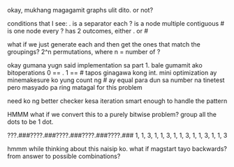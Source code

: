 okay, mukhang magagamit graphs ulit dito.
or not?

conditions that I see:
. is a separator
each ? is a node
multiple contiguous # is one node
every ? has 2 outcomes, either . or #

what if we just generate each and then get the ones that match the groupings?
2^n permutations, where n = number of ?

okay gumana yugn said implementation sa part 1.
bale gumamit ako bitoperations
    0 == .
    1 == #
tapos ginagawa kong int.
mini optimization ay minemakesure ko yung count ng # ay equal para dun sa number na tinetest
pero masyado pa ring matagal for this problem

need ko ng better checker kesa iteration
smart enough to handle the pattern


HMMM what if we convert this to a purely bitwise problem?
group all the dots to be 1 dot.

???.###????.###????.###????.###????.###
1, 1, 3, 1, 1, 3, 1, 1, 3, 1, 1, 3, 1, 1, 3


hmmm while thinking about this naisip ko. what if magstart tayo backwards? from answer to possible combinations?
